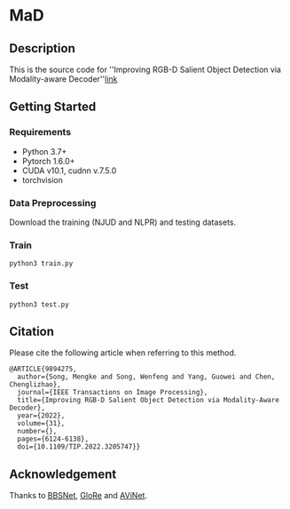 # MaD
## Description 
This is the source code for ''Improving RGB-D Salient Object Detection via Modality-aware Decoder''[link](http://eeexplore.ieee.org/document/9894275 "data link")

## Getting Started
### Requirements
* Python 3.7+
* Pytorch 1.6.0+
* CUDA v10.1, cudnn v.7.5.0
* torchvision

### Data Preprocessing
Download the training (NJUD and NLPR) and testing datasets.

### Train 
```python3 train.py```

### Test 
```python3 test.py```

## Citation
Please cite the following article when referring to this method.
```
@ARTICLE{9894275,
  author={Song, Mengke and Song, Wenfeng and Yang, Guowei and Chen, Chenglizhao},
  journal={IEEE Transactions on Image Processing}, 
  title={Improving RGB-D Salient Object Detection via Modality-Aware Decoder}, 
  year={2022},
  volume={31},
  number={},
  pages={6124-6138},
  doi={10.1109/TIP.2022.3205747}}
```

## Acknowledgement 
Thanks to [BBSNet](https://github.com/guotaowang/STANet), [GloRe](https://github.com/atsiami/STAViS) and [AViNet](https://github.com/samyak0210/ViNet).
